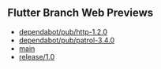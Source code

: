 ## Flutter Branch Web Previews

- [dependabot/pub/http-1.2.0](./dependabot/pub/http-1.2.0/)
- [dependabot/pub/patrol-3.4.0](./dependabot/pub/patrol-3.4.0/)
- [main](./main/)
- [release/1.0](./release/1.0/)
